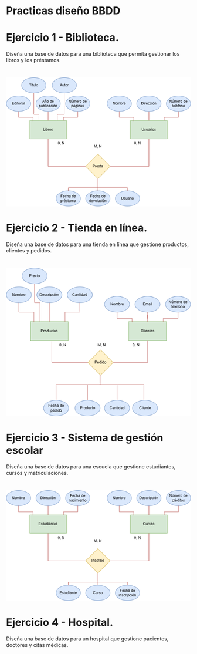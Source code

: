 # Practicas diseño BBDD

# Ejercicio 1 - Biblioteca. 
Diseña una base de datos para una biblioteca que permita gestionar los libros y los préstamos.
#
![Solucion](./ex01/Ex01-Biblioteca.png)


# Ejercicio 2 - Tienda en línea. 
Diseña una base de datos para una tienda en línea que gestione productos,
clientes y pedidos.
#
![Solucion](./ex02/Ex02-Tienda_online.png)

# Ejercicio 3 - Sistema de gestión escolar
Diseña una base de datos para una escuela que gestione estudiantes, cursos y
matriculaciones.
#
![Solucion](./ex03/Ex03-Sistema_de_gestion_escolar.png)

# Ejercicio 4 - Hospital.
Diseña una base de datos para un hospital que gestione pacientes, doctores y citas médicas.
#
